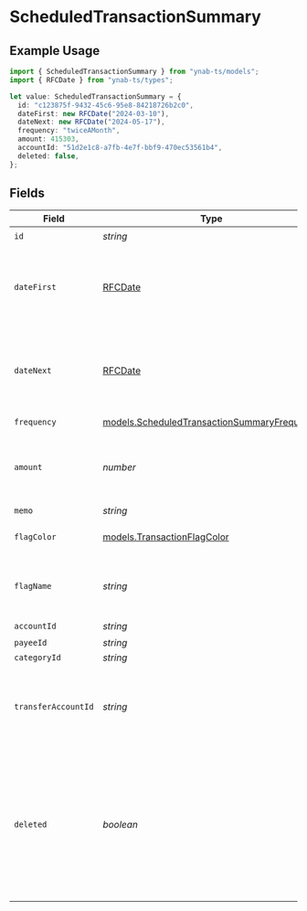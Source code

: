 # ScheduledTransactionSummary

## Example Usage

```typescript
import { ScheduledTransactionSummary } from "ynab-ts/models";
import { RFCDate } from "ynab-ts/types";

let value: ScheduledTransactionSummary = {
  id: "c123875f-9432-45c6-95e8-84218726b2c0",
  dateFirst: new RFCDate("2024-03-10"),
  dateNext: new RFCDate("2024-05-17"),
  frequency: "twiceAMonth",
  amount: 415303,
  accountId: "51d2e1c8-a7fb-4e7f-bbf9-470ec53561b4",
  deleted: false,
};
```

## Fields

| Field                                                                                                                               | Type                                                                                                                                | Required                                                                                                                            | Description                                                                                                                         |
| ----------------------------------------------------------------------------------------------------------------------------------- | ----------------------------------------------------------------------------------------------------------------------------------- | ----------------------------------------------------------------------------------------------------------------------------------- | ----------------------------------------------------------------------------------------------------------------------------------- |
| `id`                                                                                                                                | *string*                                                                                                                            | :heavy_check_mark:                                                                                                                  | N/A                                                                                                                                 |
| `dateFirst`                                                                                                                         | [RFCDate](../types/rfcdate.md)                                                                                                      | :heavy_check_mark:                                                                                                                  | The first date for which the Scheduled Transaction was scheduled.                                                                   |
| `dateNext`                                                                                                                          | [RFCDate](../types/rfcdate.md)                                                                                                      | :heavy_check_mark:                                                                                                                  | The next date for which the Scheduled Transaction is scheduled.                                                                     |
| `frequency`                                                                                                                         | [models.ScheduledTransactionSummaryFrequency](../models/scheduledtransactionsummaryfrequency.md)                                    | :heavy_check_mark:                                                                                                                  | N/A                                                                                                                                 |
| `amount`                                                                                                                            | *number*                                                                                                                            | :heavy_check_mark:                                                                                                                  | The scheduled transaction amount in milliunits format                                                                               |
| `memo`                                                                                                                              | *string*                                                                                                                            | :heavy_minus_sign:                                                                                                                  | N/A                                                                                                                                 |
| `flagColor`                                                                                                                         | [models.TransactionFlagColor](../models/transactionflagcolor.md)                                                                    | :heavy_minus_sign:                                                                                                                  | The transaction flag                                                                                                                |
| `flagName`                                                                                                                          | *string*                                                                                                                            | :heavy_minus_sign:                                                                                                                  | The customized name of a transaction flag                                                                                           |
| `accountId`                                                                                                                         | *string*                                                                                                                            | :heavy_check_mark:                                                                                                                  | N/A                                                                                                                                 |
| `payeeId`                                                                                                                           | *string*                                                                                                                            | :heavy_minus_sign:                                                                                                                  | N/A                                                                                                                                 |
| `categoryId`                                                                                                                        | *string*                                                                                                                            | :heavy_minus_sign:                                                                                                                  | N/A                                                                                                                                 |
| `transferAccountId`                                                                                                                 | *string*                                                                                                                            | :heavy_minus_sign:                                                                                                                  | If a transfer, the account_id which the scheduled transaction transfers to                                                          |
| `deleted`                                                                                                                           | *boolean*                                                                                                                           | :heavy_check_mark:                                                                                                                  | Whether or not the scheduled transaction has been deleted.  Deleted scheduled transactions will only be included in delta requests. |